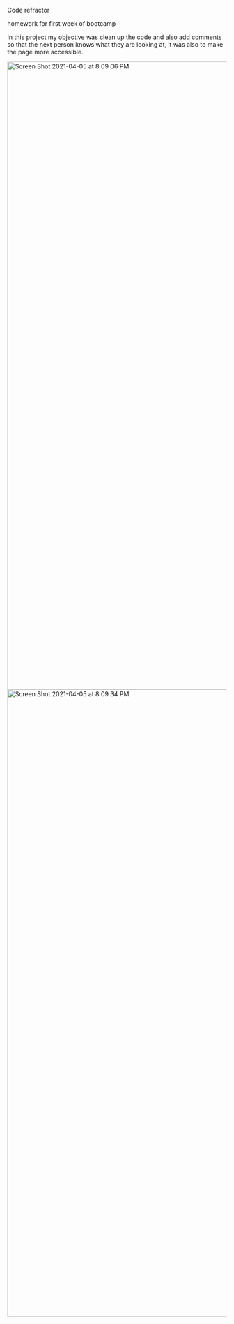 Code refractor

homework for first week of bootcamp

 In this project my objective was clean up the code and also add comments so that the next person knows what they are looking at, it was also to make the page more accessible.
 
<img width="1438" alt="Screen Shot 2021-04-05 at 8 09 06 PM" src="https://user-images.githubusercontent.com/80087706/113657375-aaaed000-9652-11eb-8e74-3428b8cd45ad.png">
<img width="1438" alt="Screen Shot 2021-04-05 at 8 09 34 PM" src="https://user-images.githubusercontent.com/80087706/113657417-be5a3680-9652-11eb-939a-b6fb33ab911b.png">

